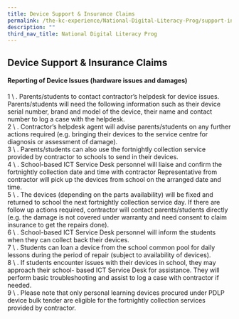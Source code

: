 ```yaml
---
title: Device Support & Insurance Claims
permalink: /the-kc-experience/National-Digital-Literacy-Prog/support-insurance/
description: ""
third_nav_title: National Digital Literacy Prog
---
```

## Device Support & Insurance Claims

#### Reporting of Device Issues (hardware issues and damages)

1 \ . Parents/students to contact contractor’s helpdesk for device issues. Parents/students will need the following information such as their device serial number, brand and model of the device, their name and contact number to log a case with the helpdesk.<br>
2 \ . Contractor’s helpdesk agent will advise parents/students on any further actions required (e.g. bringing their devices to the service centre for diagnosis or assessment of damage).<br>
3 \ . Parents/students can also use the fortnightly collection service provided by contractor to schools to send in their devices.<br>
4 \ . School-based ICT Service Desk personnel will liaise and confirm the fortnightly collection date and time with contractor Representative from contractor will pick up the devices from school on the arranged date and time.<br>
5 \ . The devices (depending on the parts availability) will be fixed and returned to school the next fortnightly collection service day. If there are follow up actions required, contractor will contact parents/students directly (e.g. the damage is not covered under warranty and need consent to claim insurance to get the repairs done).<br>
6 \ . School-based ICT Service Desk personnel will inform the students when they can collect back their devices.<br>
7 \ . Students can loan a device from the school common pool for daily lessons during the period of repair (subject to availability of devices).<br>
8 \ . If students encounter issues with their devices in school, they may approach their school- based ICT Service Desk for assistance. They will perform basic troubleshooting and assist to log a case with contractor if needed.<br>
9 \ . Please note that only personal learning devices procured under PDLP device bulk tender are eligible for the fortnightly collection services provided by contractor.